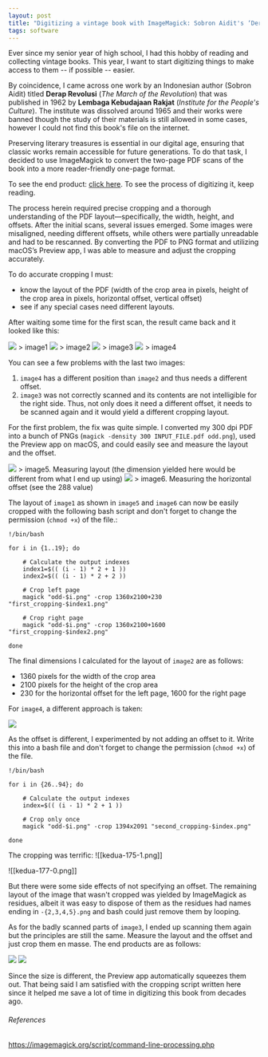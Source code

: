 ```yaml
---
layout: post
title: "Digitizing a vintage book with ImageMagick: Sobron Aidit's ‘Derap Revolusi’"
tags: software
---
```


Ever since my senior year of high school, I had this hobby of reading and collecting vintage books. This year,  I want to start digitizing things to make access to them -- if possible -- easier. 

By coincidence, I came across one work by an Indonesian author (Sobron Aidit) titled **Derap Revolusi** (*The March of the Revolution*) that was published in 1962 by **Lembaga Kebudajaan Rakjat** (*Institute for the People's Culture*). The institute was dissolved around 1965 and their works were banned though the study of their materials is still allowed in some cases, however I could not find this book's file on the internet.

Preserving literary treasures is essential in our digital age, ensuring that classic works remain accessible for future generations. To do that task, I decided to use ImageMagick to convert the two-page PDF scans of the book into a more reader-friendly one-page format.

To see the end product: [click here](https://blog.drepram.com/assets/posts/2024/digitizing-derap-revolusi/Sobron%20Aidit%20-%20Derap%20Revolusi%20(1962).pdf). To see the process of digitizing it, keep reading.

The process herein required precise cropping and a thorough understanding of the PDF layout—specifically, the width, height, and offsets. After the initial scans, several issues emerged. Some images were misaligned, needing different offsets, while others were partially unreadable and had to be rescanned. By converting the PDF to PNG format and utilizing macOS’s Preview app, I was able to measure and adjust the cropping accurately.

To do accurate cropping I must:
 - know the layout of the PDF (width of the crop area in pixels, height of the crop area in pixels, horizontal offset, vertical offset) 
 - see if any special cases need different layouts. 
  
 After waiting some time for the first scan, the result came back and it looked like this:

<img src="assets/posts/2024/digitizing-derap-revolusi/Pasted image 20240625084551.png" />
> image1
<img src="assets/posts/2024/digitizing-derap-revolusi/Pasted image 20240625084607.png" />
> image2
<img src="assets/posts/2024/digitizing-derap-revolusi/Pasted image 20240625084639.png" />
> image3
<img src="assets/posts/2024/digitizing-derap-revolusi/Pasted image 20240625084704.png" />
> image4

You can see a few problems with the last two images: 
1. `image4` has a different position than `image2` and thus needs a different offset.
2. `image3` was not correctly scanned and its contents are not intelligible for the right side. Thus, not only does it need a different offset, it needs to be scanned again and it would yield a different cropping layout.

For the first problem, the fix was quite simple. I converted my 300 dpi PDF into a bunch of PNGs (`magick -density 300 INPUT_FILE.pdf odd.png`), used the Preview app on macOS, and could easily see and measure the layout and the offset.

<img src="assets/posts/2024/digitizing-derap-revolusi/Pasted image 20240625101304.png" />
> image5. Measuring layout (the dimension yielded here would be different from what I end up using)

<img src="assets/posts/2024/digitizing-derap-revolusi/Pasted image 20240625101403.png" />
> image6. Measuring the horizontal offset (see the 288 value)

The layout of `image1` as shown in `image5` and `image6` can now be easily cropped with the following bash script and don't forget to change the permission (`chmod +x`) of the file.:

```shell
!/bin/bash 

for i in {1..19}; do

	# Calculate the output indexes
	index1=$(( (i - 1) * 2 + 1 ))
	index2=$(( (i - 1) * 2 + 2 ))

	# Crop left page
	magick "odd-$i.png" -crop 1360x2100+230 "first_cropping-$index1.png"

	# Crop right page
	magick "odd-$i.png" -crop 1360x2100+1600 "first_cropping-$index2.png"

done
```

The final dimensions I calculated for the layout of `image2` are as follows: 
- 1360 pixels for the width of the crop area
- 2100 pixels for the height of the crop area
- 230 for the horizontal offset for the left page, 1600 for the right page

For `image4`, a different approach is taken:

<img src="assets/posts/2024/digitizing-derap-revolusi/Pasted image 20240625084704.png" />

As the offset is different, I experimented by not adding an offset to it. Write this into a bash file and don't forget to change the permission (`chmod +x`) of the file.
```shell
!/bin/bash 

for i in {26..94}; do

	# Calculate the output indexes
	index=$(( (i - 1) * 2 + 1 ))

	# Crop only once
	magick "odd-$i.png" -crop 1394x2091 "second_cropping-$index.png"

done
```

The cropping was terrific:
![[kedua-175-1.png]]

![[kedua-177-0.png]]

But there were some side effects of not specifying an offset. The remaining layout of the image that wasn't cropped was yielded by ImageMagick as residues, albeit it was easy to dispose of them as the residues had names ending in `-{2,3,4,5}.png` and bash could just remove them by looping.

As for the badly scanned parts of `image3`, I ended up scanning them again but the principles are still the same. Measure the layout and the offset and just crop them en masse. The end products are as follows:

<img src="assets/posts/2024/digitizing-derap-revolusi/Pasted image 20240625103824.png" />
<img src="assets/posts/2024/digitizing-derap-revolusi/Pasted image 20240625103847.png" />

Since the size is different, the Preview app automatically squeezes them out. That being said I am satisfied with the cropping script written here since it helped me save a lot of time in digitizing this book from decades ago.

###### References

https://imagemagick.org/script/command-line-processing.php